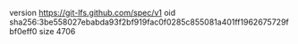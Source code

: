 version https://git-lfs.github.com/spec/v1
oid sha256:3be558027ebabda93f2bf919fac0f0285c855081a401ff1962675729fbf0eff0
size 4706

